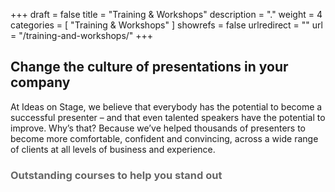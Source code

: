+++
draft 		= false
title 		= "Training & Workshops"
description	= "."
weight		= 4
categories	= [ "Training & Workshops" ]
showrefs	= false
urlredirect	= ""
url 		= "/training-and-workshops/"
+++
## Change the culture of presentations in your company

At Ideas on Stage, we believe that everybody has the potential to become a successful presenter – and that even talented speakers have the potential to improve. Why’s that? Because we’ve helped thousands of presenters to become more comfortable, confident and convincing, across a wide range of clients at all levels of business and experience.

<h3 style="color: #666"> Outstanding courses to help you stand out</h3>
